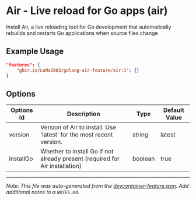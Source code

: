 
# Air - Live reload for Go apps (air)

Install Air, a live reloading tool for Go development that automatically rebuilds and restarts Go applications when source files change

## Example Usage

```json
"features": {
    "ghcr.io/LuMa2003/golang-air-feature/air:1": {}
}
```

## Options

| Options Id | Description | Type | Default Value |
|-----|-----|-----|-----|
| version | Version of Air to install. Use 'latest' for the most recent version. | string | latest |
| installGo | Whether to install Go if not already present (required for Air installation) | boolean | true |



---

_Note: This file was auto-generated from the [devcontainer-feature.json](https://github.com/LuMa2003/golang-air-feature/blob/main/src/air/devcontainer-feature.json).  Add additional notes to a `NOTES.md`._
